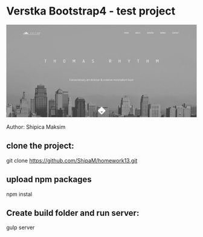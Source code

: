 <h1>Verstka Bootstrap4 - test project</h1>

<p>
	<img src="app/images/Screenshot_1.png" alt="Start HTML Template">
</p>

<p>
	Author: Shipica Maksim
</p>

## clone the project:

git clone  https://github.com/ShipaM/homework13.git

## upload npm packages

npm instal

## Create build folder and run server:

gulp server
